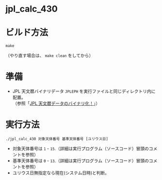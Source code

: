 # jpl_calc_430

ビルド方法
==========

`make`

（やり直す場合は、 `make clean` をしてから）

準備
====

* JPL 天文暦バイナリデータ `JPLEPH` を実行ファイルと同じディレクトリ内に配置。  
  （参照「[JPL 天文暦データのバイナリ化！](https://www.mk-mode.com/blog/2016/04/18/merging-jpl-data/ "JPL 天文暦データのバイナリ化！")」）

実行方法
========

`./jpl_calc_430 対象天体番号 基準天体番号 [ユリウス日]`

* 対象天体番号は `1` - `15`.（詳細は実行プログラム（ソースコード）冒頭のコメントを参照）
* 基準天体番号は `0` - `13`.（詳細は実行プログラム（ソースコード）冒頭のコメントを参照）
* ユリウス日無指定なら現在(システム日時)と判断。

